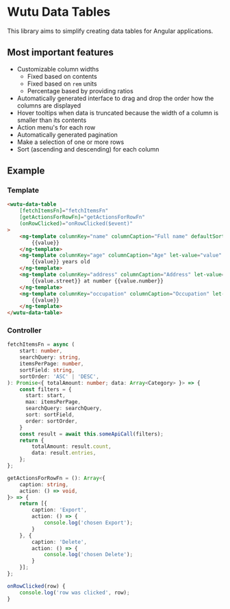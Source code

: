 # Wutu Data Tables
This library aims to simplify creating data tables for Angular applications.

## Most important features

- Customizable column widths
  - Fixed based on contents
  - Fixed based on `rem` units
  - Percentage based by providing ratios
- Automatically generated interface to drag and drop the order how the columns are displayed
- Hover tooltips when data is truncated because the width of a column is smaller than its contents
- Action menu's for each row
- Automatically generated pagination
- Make a selection of one or more rows
- Sort (ascending and descending) for each column

## Example
### Template

```html
<wutu-data-table
    [fetchItemsFn]="fetchItemsFn"
    [getActionsForRowFn]="getActionsForRowFn"
    (onRowClicked)="onRowClicked($event)"
>
    <ng-template columnKey="name" columnCaption="Full name" defaultSort="DESC" let-value="value" [fixedWidthInREM]="6">
        {{value}}
    </ng-template>
    <ng-template columnKey="age" columnCaption="Age" let-value="value" [fixedWidthOnContents]="true">
        {{value}} years old
    </ng-template>
    <ng-template columnKey="address" columnCaption="Address" let-value="value">
        {{value.street}} at number {{value.number}}
    </ng-template>
    <ng-template columnKey="occupation" columnCaption="Occupation" let-value="value">
        {{value}}
    </ng-template>
</wutu-data-table>
```

### Controller

```ts
fetchItemsFn = async (
    start: number,
    searchQuery: string,
    itemsPerPage: number,
    sortField: string,
    sortOrder: 'ASC' | 'DESC',
): Promise<{ totalAmount: number; data: Array<Category> }> => {
    const filters = {
      start: start,
      max: itemsPerPage,
      searchQuery: searchQuery,
      sort: sortField,
      order: sortOrder,
    }
    const result = await this.someApiCall(filters);
    return {
        totalAmount: result.count,
        data: result.entries,
    };
};

getActionsForRowFn = (): Array<{
	caption: string,
	action: () => void,
}> => {
	return [{
		caption: 'Export',
		action: () => {
			console.log('chosen Export');
		}
	}, {
		caption: 'Delete',
		action: () => {
			console.log('chosen Delete');
		}
	}];
};

onRowClicked(row) {
	console.log('row was clicked', row);
}
```
